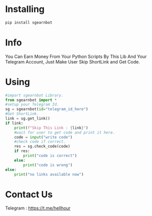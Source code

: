 # Installing
```bash
pip install sgearnbot
```
# Info
You Can Earn Money From Your Python Scripts By This Lib And Your Telegram Account, Just Make User Skip ShortLink and Get Code.

# Using
```python
#import sgearnbot Library.
from sgearnbot import *
#setup your Telegram Id.
sg = sgearnbot(id="telegram_id_here")
#Get ShortLink.
link = sg.get_link()
if link:
    print(f"Skip This Link : {link}")
    #wait for user to get code and print it here.
    code = input("write code")
    #check code if correct.
    res = sg.check_code(code)
    if res:
        print("code is correct")
    else:
        print("code is wrong")
else:
    print("no links available now")
```
# Contact Us
Telegram : https://t.me/hellhour
